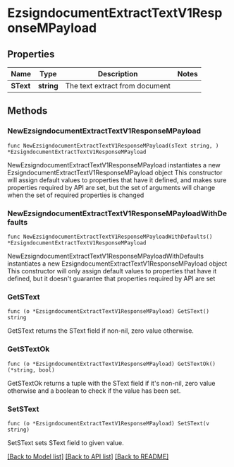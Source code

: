 # EzsigndocumentExtractTextV1ResponseMPayload

## Properties

Name | Type | Description | Notes
------------ | ------------- | ------------- | -------------
**SText** | **string** | The text extract from document | 

## Methods

### NewEzsigndocumentExtractTextV1ResponseMPayload

`func NewEzsigndocumentExtractTextV1ResponseMPayload(sText string, ) *EzsigndocumentExtractTextV1ResponseMPayload`

NewEzsigndocumentExtractTextV1ResponseMPayload instantiates a new EzsigndocumentExtractTextV1ResponseMPayload object
This constructor will assign default values to properties that have it defined,
and makes sure properties required by API are set, but the set of arguments
will change when the set of required properties is changed

### NewEzsigndocumentExtractTextV1ResponseMPayloadWithDefaults

`func NewEzsigndocumentExtractTextV1ResponseMPayloadWithDefaults() *EzsigndocumentExtractTextV1ResponseMPayload`

NewEzsigndocumentExtractTextV1ResponseMPayloadWithDefaults instantiates a new EzsigndocumentExtractTextV1ResponseMPayload object
This constructor will only assign default values to properties that have it defined,
but it doesn't guarantee that properties required by API are set

### GetSText

`func (o *EzsigndocumentExtractTextV1ResponseMPayload) GetSText() string`

GetSText returns the SText field if non-nil, zero value otherwise.

### GetSTextOk

`func (o *EzsigndocumentExtractTextV1ResponseMPayload) GetSTextOk() (*string, bool)`

GetSTextOk returns a tuple with the SText field if it's non-nil, zero value otherwise
and a boolean to check if the value has been set.

### SetSText

`func (o *EzsigndocumentExtractTextV1ResponseMPayload) SetSText(v string)`

SetSText sets SText field to given value.



[[Back to Model list]](../README.md#documentation-for-models) [[Back to API list]](../README.md#documentation-for-api-endpoints) [[Back to README]](../README.md)


